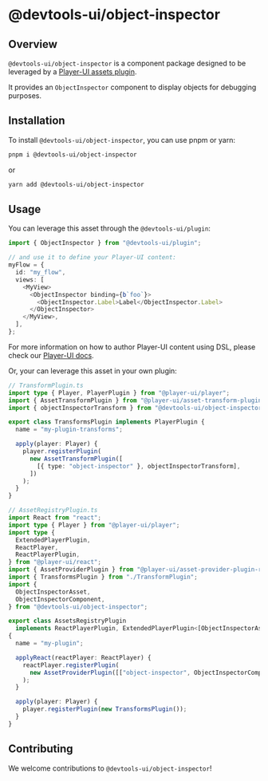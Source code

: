 # @devtools-ui/object-inspector

## Overview

`@devtools-ui/object-inspector` is a component package designed to be leveraged by a [Player-UI assets plugin](https://player-ui.github.io/next/plugins).

It provides an `ObjectInspector` component to display objects for debugging purposes.

## Installation

To install `@devtools-ui/object-inspector`, you can use pnpm or yarn:

```sh
pnpm i @devtools-ui/object-inspector
```

or

```sh
yarn add @devtools-ui/object-inspector
```

## Usage

You can leverage this asset through the `@devtools-ui/plugin`:

```ts
import { ObjectInspector } from "@devtools-ui/plugin";

// and use it to define your Player-UI content:
myFlow = {
  id: "my_flow",
  views: [
    <MyView>
      <ObjectInspector binding={b`foo`}>
        <ObjectInspector.Label>Label</ObjectInspector.Label>
      </ObjectInspector>
    </MyView>,
  ],
};
```

For more information on how to author Player-UI content using DSL, please check our [Player-UI docs](https://player-ui.github.io/next/dsl#tsxjsx-content-authoring-player-dsl).

Or, your can leverage this asset in your own plugin:

```ts
// TransformPlugin.ts
import type { Player, PlayerPlugin } from "@player-ui/player";
import { AssetTransformPlugin } from "@player-ui/asset-transform-plugin";
import { objectInspectorTransform } from "@devtools-ui/object-inspector";

export class TransformsPlugin implements PlayerPlugin {
  name = "my-plugin-transforms";

  apply(player: Player) {
    player.registerPlugin(
      new AssetTransformPlugin([
        [{ type: "object-inspector" }, objectInspectorTransform],
      ])
    );
  }
}
```

```ts
// AssetRegistryPlugin.ts
import React from "react";
import type { Player } from "@player-ui/player";
import type {
  ExtendedPlayerPlugin,
  ReactPlayer,
  ReactPlayerPlugin,
} from "@player-ui/react";
import { AssetProviderPlugin } from "@player-ui/asset-provider-plugin-react";
import { TransformsPlugin } from "./TransformPlugin";
import {
  ObjectInspectorAsset,
  ObjectInspectorComponent,
} from "@devtools-ui/object-inspector";

export class AssetsRegistryPlugin
  implements ReactPlayerPlugin, ExtendedPlayerPlugin<[ObjectInspectorAsset]>
{
  name = "my-plugin";

  applyReact(reactPlayer: ReactPlayer) {
    reactPlayer.registerPlugin(
      new AssetProviderPlugin([["object-inspector", ObjectInspectorComponent]])
    );
  }

  apply(player: Player) {
    player.registerPlugin(new TransformsPlugin());
  }
}
```

## Contributing

We welcome contributions to `@devtools-ui/object-inspector`!

